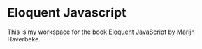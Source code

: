 # Eloquent Javascript

This is my workspace for the book [Eloquent JavaScript](https://eloquentjavascript.net/) by Marijn Haverbeke.